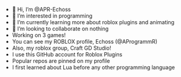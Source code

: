 - 👋 Hi, I’m @APR-Echoss
- 👀 I’m interested in programming
- 🌱 I’m currently learning more about roblox plugins and animating
- 💞️ I’m looking to collaborate on nothing
- Working on 3 games! 
- You can see my ROBLOX profile, Echoss (@AProgrammR)
- Also, my roblox group, Craft GD Studio!
- I use this GitHub account for Roblox Plugins
- Popular repos are pinned on my profile
- I first learned about Lua before any other programming language 

<!---
Aprechos/Aprechos is a ✨ special ✨ repository because its `README.md` (this file) appears on your GitHub profile.
You can click the Preview link to take a look at your changes.
--->
